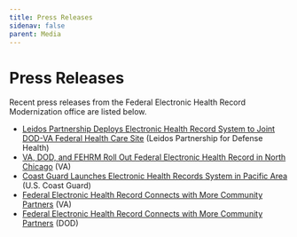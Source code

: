 ```yaml
---
title: Press Releases
sidenav: false
parent: Media
---
```

# Press Releases

Recent press releases from the Federal Electronic Health Record Modernization office are listed below.

- [Leidos Partnership Deploys Electronic Health Record System to Joint DOD-VA Federal Health Care Site](https://investors.leidos.com/news-releases/news-release-details/leidos-partnership-deploys-electronic-health-record-system-joint) (Leidos Partnership for Defense Health)
- [VA, DOD, and FEHRM Roll Out Federal Electronic Health Record in North Chicago](https://news.va.gov/press-room/va-dod-fehrm-launch-ehr-lovell-health-care/) (VA)
- [Coast Guard Launches Electronic Health Records System in Pacific Area](https://www.dcms.uscg.mil/Our-Organization/Assistant-Commandant-for-Acquisitions-CG-9/Newsroom/Latest-Acquisition-News/Article/2742626/coast-guard-launches-electronic-health-records-system-in-pacific-area/) (U.S. Coast Guard)
- [Federal Electronic Health Record Connects with More Community Partners](https://www.defense.gov/Newsroom/Releases/Release/Article/2380447/federal-electronic-health-record-connects-with-more-community-partners/) (VA)
- [Federal Electronic Health Record Connects with More Community Partners](https://www.ehrm.va.gov/news/article/read/federal-electronic-health-record-connects-with-more-community-partners) (DOD)




